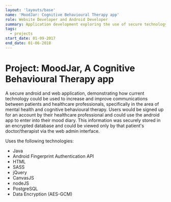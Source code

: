 ```yaml
---
layout: 'layouts/base'
name: 'MoodJar: Cognitive Behavioural Therapy app'
role: Website Developer and Android Developer
summary: Application development exploring the use of secure technology to enhance communication between health professionals and patients within the health industry.
tags:
  - projects
start_date: 01-09-2017
end_date: 01-06-2018
---
```


# Project: MoodJar, A Cognitive Behavioural Therapy app

A secure android and web application, demonstrating how current technology could be used to increase and improve communications between patients and healthcare professionals, specifically in the area of mental health and cognitive behavioural therapy. Users would be signed up for an account by their healthcare professional and could use the android app to enter into their mood diary. This information was securely stored in an encrypted database and could be viewed only by that patient's doctor/therapist via the web admin interface.

Uses the following technologies:

- Java
- Android Fingerprint Authentication API
- HTML
- SASS
- jQuery
- CanvasJS
- nodeJS
- PostgreSQL
- Data Encryption (AES-GCM)
